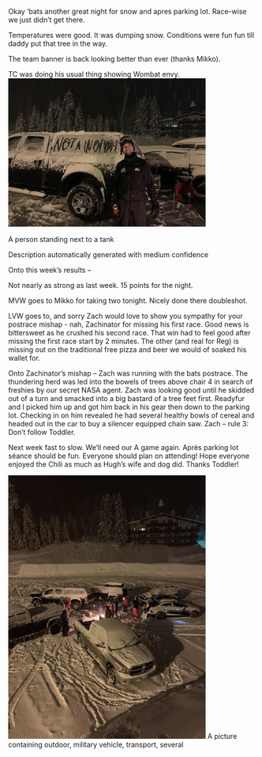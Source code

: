 Okay ‘bats another great night for snow and apres parking lot. Race-wise we just didn’t get there.
 
Temperatures were good. It was dumping snow. Conditions were fun fun till daddy put that tree in the way.
 
The team banner is back looking better than ever (thanks Mikko).
 
TC was doing his usual thing showing Wombat envy.
![](/Photos/TC-NAW.jpg)

A person standing next to a tank

Description automatically generated with medium confidence
 
 
Onto this week’s results –
 
Not nearly as strong as last week. 15 points for the night.
 
MVW goes to Mikko for taking two tonight. Nicely done there doubleshot.
 
LVW goes to, and sorry Zach would love to show you sympathy for your postrace mishap - nah, Zachinator for missing his first race. Good news is bittersweet as he crushed his second race. That win had to feel good after missing the first race start by 2 minutes. The other (and real for Reg) is missing out on the traditional free pizza and beer we would of soaked his wallet for.
 
Onto Zachinator’s mishap – Zach was running with the bats postrace. The thundering herd was led into the bowels of trees above chair 4 in search of freshies by our secret NASA agent. Zach was looking good until he skidded out of a turn and smacked into a big bastard of a tree feet first. Readyfur and I picked him up and got him back in his gear then down to the parking lot. Checking in on him revealed he had several healthy bowls of cereal and headed out in the car to buy a silencer equipped chain saw. Zach – rule 3: Don’t follow Toddler.
 
Next week fast to slow. We’ll need our A game again. Après parking lot séance should be fun. Everyone should plan on attending! Hope everyone enjoyed the Chili as much as Hugh’s wife and dog did. Thanks Toddler!

![](/Photos/Week5-Cookout.jpg)
A picture containing outdoor, military vehicle, transport, several
